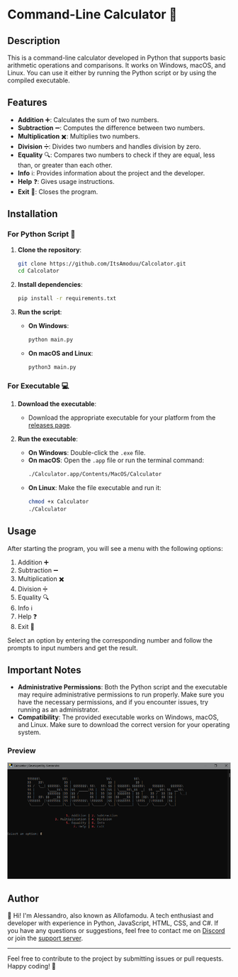 # Command-Line Calculator 🧮

## Description

This is a command-line calculator developed in Python that supports basic arithmetic operations and comparisons. It works on Windows, macOS, and Linux. You can use it either by running the Python script or by using the compiled executable.

## Features

- **Addition** ➕: Calculates the sum of two numbers.
- **Subtraction** ➖: Computes the difference between two numbers.
- **Multiplication** ✖️: Multiplies two numbers.
- **Division** ➗: Divides two numbers and handles division by zero.
- **Equality** 🔍: Compares two numbers to check if they are equal, less than, or greater than each other.
- **Info** ℹ️: Provides information about the project and the developer.
- **Help** ❓: Gives usage instructions.
- **Exit** 🚪: Closes the program.

## Installation

### For Python Script 🐍

1. **Clone the repository**:
    ```bash
    git clone https://github.com/ItsAmoduu/Calcolator.git
    cd Calcolator
    ```

2. **Install dependencies**:
    ```bash
    pip install -r requirements.txt
    ```

3. **Run the script**:
    - **On Windows**:
      ```bash
      python main.py
      ```
    - **On macOS and Linux**:
      ```bash
      python3 main.py
      ```

### For Executable 💻

1. **Download the executable**:
    - Download the appropriate executable for your platform from the [releases page](https://github.com/ItsAmoduu/Calcolator/releases).

2. **Run the executable**:
    - **On Windows**: Double-click the `.exe` file.
    - **On macOS**: Open the `.app` file or run the terminal command:
      ```bash
      ./Calculator.app/Contents/MacOS/Calculator
      ```
    - **On Linux**: Make the file executable and run it:
      ```bash
      chmod +x Calculator
      ./Calculator
      ```

## Usage

After starting the program, you will see a menu with the following options:

1. Addition ➕
2. Subtraction ➖
3. Multiplication ✖️
4. Division ➗
5. Equality 🔍
6. Info ℹ️
7. Help ❓
8. Exit 🚪

Select an option by entering the corresponding number and follow the prompts to input numbers and get the result.

## Important Notes

- **Administrative Permissions**: Both the Python script and the executable may require administrative permissions to run properly. Make sure you have the necessary permissions, and if you encounter issues, try running as an administrator.
- **Compatibility**: The provided executable works on Windows, macOS, and Linux. Make sure to download the correct version for your operating system.

### Preview

![Calculator Screenshot](https://github.com/ItsAmoduu/Calcolator/blob/main/CalculatorMen%C3%B9.png)

## Author

👋 Hi! I'm Alessandro, also known as Allofamodu. A tech enthusiast and developer with experience in Python, JavaScript, HTML, CSS, and C#. If you have any questions or suggestions, feel free to contact me on [Discord](https://discord.com/users/980503856574259251) or join the [support server](https://discord.gg/MCcgkBgCFr).

---

Feel free to contribute to the project by submitting issues or pull requests. Happy coding! 🎉
